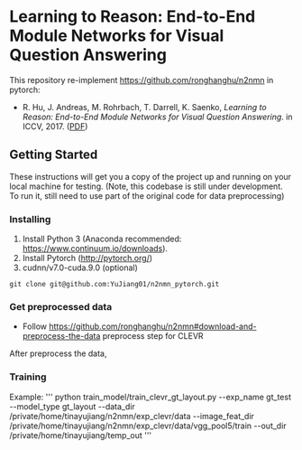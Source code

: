 # Learning to Reason: End-to-End Module Networks for Visual Question Answering

This repository re-implement https://github.com/ronghanghu/n2nmn in pytorch:

* R. Hu, J. Andreas, M. Rohrbach, T. Darrell, K. Saenko, *Learning to Reason: End-to-End Module Networks for Visual Question Answering*. in ICCV, 2017. ([PDF](https://arxiv.org/pdf/1704.05526.pdf))

## Getting Started

These instructions will get you a copy of the project up and running on your local machine for testing.
(Note, this codebase is still under development. To run it, still need to use part of the original code for data preprocessing)

### Installing

1. Install Python 3 (Anaconda recommended: https://www.continuum.io/downloads).
2. Install Pytorch (http://pytorch.org/)
3. cudnn/v7.0-cuda.9.0 (optional)
```
git clone git@github.com:YuJiang01/n2nmn_pytorch.git
```


### Get preprocessed data
* Follow https://github.com/ronghanghu/n2nmn#download-and-preprocess-the-data preprocess step for CLEVR

After preprocess the data, 



### Training

Example:
'''
python train_model/train_clevr_gt_layout.py --exp_name gt_test --model_type gt_layout  --data_dir /private/home/tinayujiang/n2nmn/exp_clevr/data --image_feat_dir /private/home/tinayujiang/n2nmn/exp_clevr/data/vgg_pool5/train --out_dir /private/home/tinayujiang/temp_out
'''



